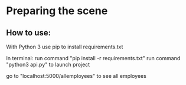 # Preparing the scene

## How to use:
With Python 3 use pip to install requirements.txt

In terminal:
run command "pip install -r requirements.txt"
run command "python3 api.py" to launch project

go to "localhost:5000/allemployees" to see all employees

